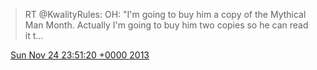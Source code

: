 > RT @KwalityRules: OH: "I'm going to buy him a copy of the Mythical Man Month\.  Actually I'm going to buy him two copies so he can read it t…

<img src="../../media/tweet.ico" width="12" /> [Sun Nov 24 23:51:20 +0000 2013](https://twitter.com/DromerDenker/status/404759168584024064)